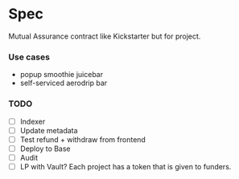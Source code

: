 # Spec

Mutual Assurance contract like Kickstarter but for project.

### Use cases

- popup smoothie juicebar
- self-serviced aerodrip bar

### TODO

- [ ] Indexer
- [ ] Update metadata
- [ ] Test refund + withdraw from frontend
- [ ] Deploy to Base
- [ ] Audit
- [ ] LP with Vault? Each project has a token that is given to funders.
